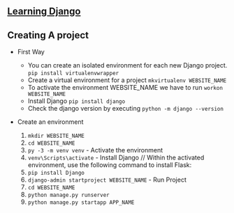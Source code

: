 ## [ Learning Django](https://www.linkedin.com/learning/learning-django/welcome)


## Creating A project 
   - First Way 
       * You can create an isolated environment for each new Django project. `pip install virtualenvwrapper`
       * Create a virtual environment for a project `mkvirtualenv WEBSITE_NAME`
       * To activate the environment WEBSITE_NAME we have to run `workon WEBSITE_NAME`
       * Install Django `pip install django`
       * Check the django version by executing `python -m django --version`
       
   - Create an environment
       1. `mkdir WEBSITE_NAME`
       2. `cd WEBSITE_NAME`
       3. `py -3 -m venv venv`
    - Activate the environment
       4. `venv\Scripts\activate`
    - Install Django 
       // Within the activated environment, use the following command to install Flask:
       5. `pip install Django` 
       6. `django-admin startproject WEBSITE_NAME` 
    - Run Project 
       7. `cd WEBSITE_NAME`
       8. `python manage.py runserver`
       9. `python manage.py startapp APP_NAME`
